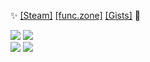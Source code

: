 ✨ [[Steam]](http://steamcommunity.com/profiles/76561198058209703) [[func.zone]](https://func.zone) [[Gists]](https://gist.github.com/mechabubba) 🌺

<img src="https://b.catgirlsare.sexy/9nYV.gif"> <img src="https://b.catgirlsare.sexy/9nYV.gif"> <br>
<img src="https://b.catgirlsare.sexy/9nYV.gif"> <img src="https://b.catgirlsare.sexy/9nYV.gif">

[//]: # (piss off)
